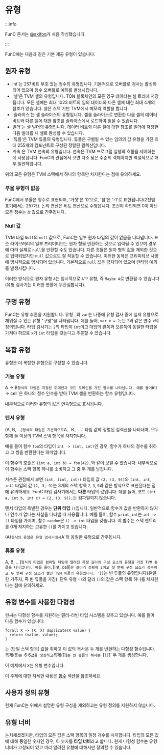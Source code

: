 # 유형

:::info

FunC 문서는 [@akifoq](https://github.com/akifoq)가 처음 작성했습니다.

:::

FunC에는 다음과 같은 기본 제공 유형이 있습니다.

## 원자 유형

- int\`는 257비트 부호 있는 정수의 유형입니다. 기본적으로 오버플로 검사는 활성화되어 있으며 정수 오버플로 예외를 발생시킵니다.
- '셀'은 TVM 셀의 유형입니다. TON 블록체인의 모든 영구 데이터는 셀 트리에 저장됩니다. 모든 셀에는 최대 1023 비트의 임의 데이터와 다른 셀에 대한 최대 4개의 참조가 있습니다. 셀은 스택 기반 TVM에서 메모리 역할을 합니다.
- '슬라이스'는 셀 슬라이스의 유형입니다. 셀을 슬라이스로 변환한 다음 셀의 데이터 비트와 다른 셀에 대한 참조를 슬라이스에서 로드하여 얻을 수 있습니다.
- 빌더\`는 셀 빌더의 유형입니다. 데이터 비트와 다른 셀에 대한 참조를 빌더에 저장한 다음 빌더를 새 셀로 완성할 수 있습니다.
- '튜플'은 TVM 튜플의 유형입니다. 튜플은 구별될 수 있는 임의의 값 유형을 가진 최대 255개의 컴포넌트로 구성된 정렬된 컬렉션입니다.
- 계속\`은 TVM 연속의 유형입니다. 연속은 TVM 프로그램 실행의 흐름을 제어하는 데 사용됩니다. FunC의 관점에서 보면 다소 낮은 수준의 객체이지만 역설적으로 매우 일반적입니다.

위의 모든 유형은 TVM 스택에서 하나의 항목만 차지한다는 점에 유의하세요.

### 부울 유형이 없음

FunC에서 부울은 정수로 표현되며, '거짓'은 '0'으로, '참'은 '-1'로 표현됩니다(2진법 표기에서는 257개). 논리 연산은 비트 연산으로 수행됩니다. 조건이 확인되면 0이 아닌 모든 정수는 `참` 값으로 간주됩니다.

### Null 값

TVM 타입 `Null`의 `null` 값으로, FunC는 일부 원자 타입의 값이 없음을 나타냅니다. 표준 라이브러리의 일부 프리미티브는 원자 형을 반환하는 것으로 입력될 수 있으며 경우에 따라 실제로 `null`을 반환할 수도 있습니다. 다른 것들은 원자 형의 값을 제외한 것으로 입력되었지만 `null` 값으로도 잘 작동할 수 있습니다. 이러한 동작은 프리미티브 사양에 명시적으로 명시되어 있습니다. 기본적으로 `null` 값은 금지되어 있으며 런타임 예외를 발생시킵니다.

이러한 방식으로 원자 유형 `A`는 암시적으로 `A^?` 유형, 즉 `Maybe A`로 변환될 수 있습니다(유형 검사기는 이러한 변환에 무관심합니다).

## 구멍 유형

FunC는 유형 추론을 지원합니다. 유형 `_`와 `var`는 나중에 유형 검사 중에 실제 유형으로 채워질 수 있는 유형 "구멍"을 나타냅니다. 예를 들어, `var x = 2;`는 `2`와 같은 변수 `x`의 정의입니다. 타입 검사기는 `2`의 타입이 `int`이고 대입의 왼쪽과 오른쪽이 동일한 타입을 가져야 하므로 `x`가 `int` 타입을 갖는다고 추론할 수 있습니다.

## 복합 유형

유형은 더 복잡한 유형으로 구성할 수 있습니다.

### 기능 유형

A -> B`형식의 타입은 지정된 도메인과 코드 도메인을 가진 함수를 나타냅니다. 예를 들어`int -> cell\`은 하나의 정수 인수를 받아 TVM 셀을 반환하는 함수 유형입니다.

내부적으로 이러한 유형의 값은 연속형으로 표시됩니다.

### 텐서 유형

(A, B, ...)`형식의 타입은 기본적으로`A`, `B`, `...\` 타입 값의 정렬된 컬렉션을 나타내며, 모두 함께 둘 이상의 TVM 스택 항목을 차지합니다.

예를 들어 함수 `foo`의 타입이 `int -> (int, int)`인 경우, 함수가 하나의 정수를 취하고 그 쌍을 반환한다는 의미입니다.

이 함수의 호출은 `(int a, int b) = foo(42);`와 같이 보일 수 있습니다. 내부적으로 이 함수는 스택 항목 하나를 소비하고 그 중 두 개를 남깁니다.

저수준 관점에서 보면 `(int, (int, int))` 타입의 값 `(2, (3, 9))`와 `(int, int, int)` 타입의 값 `(2, 3, 9)`는 3개의 스택 항목 `2`, `3`, `9`와 같은 방식으로 표현된다는 점에 유의하세요. FunC 타입 검사기에서는 **다른** 타입의 값입니다. 예를 들어, 코드 `(int a, int b, int c) = (2, (3, 9));`는 컴파일되지 않습니다.

텐서 타입의 특별한 경우는 **단위 타입** `()`입니다. 일반적으로 함수가 값을 반환하지 않거나 인수가 없다는 사실을 나타낼 때 사용됩니다. 예를 들어, 함수 `print_int`는 `int -> ()` 타입을 가지며, 함수 `random`은 `() -> int` 타입을 갖습니다. 이 함수는 스택 엔트리를 0개 차지하는 고유한 `()`를 가지고 있습니다.

(A)`형식의 유형은 유형 검사기에서`A\`와 동일한 유형으로 간주됩니다.

### 튜플 유형

A, B, ...]`형식의 타입은 컴파일 타임에 알려진 특정 길이와 구성 요소의 유형을 가진 TVM 튜플을 나타냅니다. 예를 들어,`[int, cell]`은 길이가 정확히 2이고 첫 번째 구성 요소가 정수이고 두 번째 구성 요소가 셀인 TVM 튜플의 유형입니다. '[]`는 빈 튜플의 유형입니다(유일한 거주자, 즉 빈 튜플을 가짐). 단위 유형 `()`와 달리 `[]`의 값은 스택 항목 하나를 차지한다는 점에 유의하세요.

## 유형 변수를 사용한 다형성

펀씨는 다형성 함수를 지원하는 밀러-라빈 타입 시스템을 갖추고 있습니다. 예를 들어 다음 함수가 있습니다:

```func
forall X -> (X, X) duplicate(X value) {
  return (value, value);
}
```

는 (단일 스택 항목) 값을 취하고 이 값의 복사본 두 개를 반환하는 다형성 함수입니다. 복제(6)`는 `6 6`값을 생성하고`복제([])`는 빈 튜플의 복사본 `[] []\` 두 개를 생성합니다.

이 예제에서 `X`는 유형 변수입니다.

이 주제에 대한 자세한 내용은 [함수](/개발/펀크/함수#다형성-포올) 섹션을 참조하세요.

## 사용자 정의 유형

현재 FunC는 위에서 설명한 유형 구성을 제외하고는 유형 정의를 지원하지 않습니다.

## 유형 너비

눈치채셨겠지만, 타입의 모든 값은 스택 항목의 일정 개수를 차지합니다. 타입의 모든 값에 대해 동일한 숫자인 경우, 이 숫자를 **타입 너비**라고 합니다. 현재 다형성 함수는 유형 너비가 고정되어 있고 미리 알려진 유형에 대해서만 정의할 수 있습니다.
